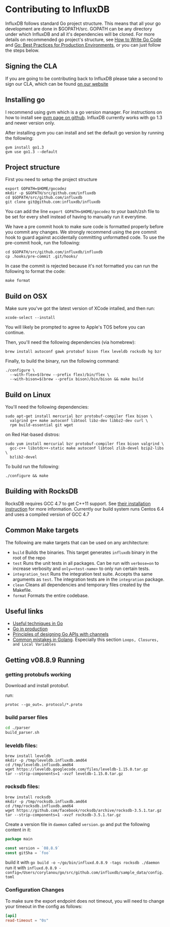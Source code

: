 Contributing to InfluxDB
========================

InfluxDB follows standard Go project structure. This means that all
your go development are done in $GOPATH/src. GOPATH can be any
directory under which InfluxDB and all it's dependencies will be
cloned. For more details on recommended go project's structure, see
[How to Write Go Code](http://golang.org/doc/code.html]) and
[Go: Best Practices for Production Environments](http://peter.bourgon.org/go-in-production/), or you can just follow
the steps below.

Signing the CLA
---------------

If you are going to be contributing back to InfluxDB please take a
second to sign our CLA, which can be found
[on our website](http://influxdb.com/community/cla.html)

Installing go
-------------

I recommend using gvm which is a go version manager. For instructions
on how to install see
[gvm page on github](https://github.com/moovweb/gvm). InfluxDB
currently works with go 1.3 and newer version only.

After installing gvm you can install and set the default go version by
running the following:

    gvm install go1.3
    gvm use go1.3 --default

Project structure
-----------------

First you need to setup the project structure

    export GOPATH=$HOME/gocodez
    mkdir -p $GOPATH/src/github.com/influxdb
    cd $GOPATH/src/github.com/influxdb
    git clone git@github.com:influxdb/influxdb

You can add the line `export GOPATH=$HOME/gocodez` to your bash/zsh
file to be set for every shell instead of having to manually run it
everytime.

We have a pre commit hook to make sure code is formatted properly
before you commit any changes. We strongly recommend using the pre
commit hook to guard against accidentally committing unformatted
code. To use the pre-commit hook, run the following:

    cd $GOPATH/src/github.com/influxdb/influxdb
    cp .hooks/pre-commit .git/hooks/

In case the commit is rejected because it's not formatted you can run
the following to format the code:

    make format

Build on OSX
------------

Make sure you've got the latest version of XCode intalled, and then run:

    xcode-select --install

You will likely be prompted to agree to Apple's TOS before you can continue.

Then, you'll need the following dependencies (via homebrew):

    brew install autoconf gawk protobuf bison flex leveldb rocksdb hg bzr

Finally, to build the binary, run the following command:

    ./configure \
      --with-flex=$(brew --prefix flex)/bin/flex \
      --with-bison=$(brew --prefix bison)/bin/bison && make build

Build on Linux
--------------

You'll need the following dependencies:

    sudo apt-get install mercurial bzr protobuf-compiler flex bison \
      valgrind g++ make autoconf libtool libz-dev libbz2-dev curl \
      rpm build-essential git wget

on Red Hat-based distros:

    sudo yum install mercurial bzr protobuf-compiler flex bison valgrind \
      gcc-c++ libstdc++-static make autoconf libtool zlib-devel bzip2-libs \
      bzlib2-devel

To build run the following:

    ./configure && make

Building with RocksDB
---------------------

RocksDB requires GCC 4.7 to get C++11 support. See
[their installation instruction](https://github.com/facebook/rocksdb/blob/296e340753f23f213655ff1d4549c73fa0262038/INSTALL.md)
for more information. Currently our build system runs Centos 6.4 and
uses a compiled version of GCC 4.7

Common Make targets
-------------------

The following are make targets that can be used on any architecture:

- `build` Builds the binaries. This target generates `influxdb` binary
  in the root of the repo
- `test` Runs the unit tests in all packages. Can be run with
  `verbose=on` to increase verbosity and `only=<test-name>` to only
  run certain tests.
- `integration_test` Runs the integration test suite. Accepts tha same
  arguments as `test`. The integration tests are in the `integration`
  package.
- `clean` Cleans all dependencies and temporary files created by the Makefile.
- `format` Formats the entire codebase.

Useful links
------------
- [Useful techniques in Go](http://arslan.io/ten-useful-techniques-in-go)
- [Go in production](http://peter.bourgon.org/go-in-production/)
- [Principles of designing Go APIs with channels](https://inconshreveable.com/07-08-2014/principles-of-designing-go-apis-with-channels/)
- [Common mistakes in Golang](http://soryy.com/blog/2014/common-mistakes-with-go-lang/). Especially this section `Loops, Closures, and Local Variables`

Getting v08.8.9 Running
--------------


### getting protobufs working

Download and install protobuf.

run:

```
protoc --go_out=. protocol/*.proto
```


### build parser files

```sh
cd ./parser
build_parser.sh
```

### leveldb files:
```
brew install leveldb
mkdir -p /tmp/leveldb.influxdb.amd64
cd /tmp/leveldb.influxdb.amd64
wget https://leveldb.googlecode.com/files/leveldb-1.15.0.tar.gz
tar --strip-components=1 -xvzf leveldb-1.15.0.tar.gz
```


### rocksdb files:
```
brew install rocksdb
mkdir -p /tmp/rocksdb.influxdb.amd64
cd /tmp/rocksdb.influxdb.amd64
wget https://github.com/facebook/rocksdb/archive/rocksdb-3.5.1.tar.gz
tar --strip-components=1 -xvzf rocksdb-3.5.1.tar.gz
```

Create a version file in `daemon` called `version.go` and put the following content in it:

``` go
package main

const version = `08.8.9`
const gitSha = `foo`
```

build it with `go build -o ~/go/bin/influxd.0.8.9 -tags rocksdb ./daemon`
run it with `influxd.0.8.9 -config=/Users/corylanou/go/src/github.com/influxdb/sample_data/config.toml`

### Configuration Changes

To make sure the export endpoint does not timeout, you will need to change your timeout in the config as follows:

```toml
[api]
read-timeout = "0s"
```
